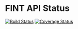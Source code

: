 # FINT API Status

[![Build Status](https://travis-ci.org/FINTLabs/fint-api-status.svg?branch=master)](https://travis-ci.org/FINTLabs/fint-api-status)
[![Coverage Status](https://coveralls.io/repos/github/FINTLabs/fint-api-status/badge.svg?branch=master)](https://coveralls.io/github/FINTLabs/fint-api-status?branch=master)

